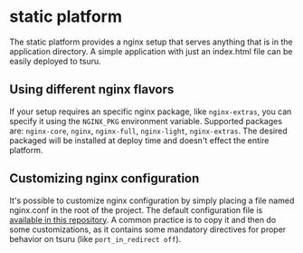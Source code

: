 # static platform

The static platform provides a nginx setup that serves anything that is in the
application directory. A simple application with just an index.html file can be
easily deployed to tsuru.

## Using different nginx flavors

If your setup requires an specific nginx package, like ``nginx-extras``, you can
specify it using the ``NGINX_PKG`` environment variable. Supported packages are:
``nginx-core``, ``nginx``, ``nginx-full``, ``nginx-light``, ``nginx-extras``.
The desired packaged will be installed at deploy time and doesn't effect the
entire platform.

## Customizing nginx configuration

It's possible to customize nginx configuration by simply placing a file named
nginx.conf in the root of the project. The default configuration file is
[available in this
repository](https://github.com/tsuru/platforms/blob/master/static/etc/nginx.conf).
A common practice is to copy it and then do some customizations, as it contains
some mandatory directives for proper behavior on tsuru (like ``port_in_redirect
off``).


